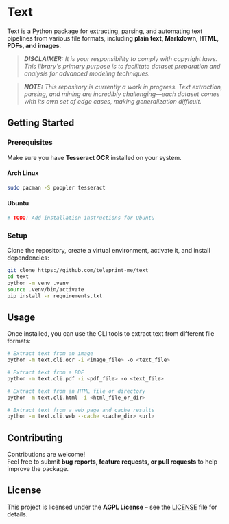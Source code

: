 # **Text**

Text is a Python package for extracting, parsing, and automating text pipelines from various file formats, including **plain text, Markdown, HTML, PDFs, and images**.

> _**DISCLAIMER:** It is your responsibility to comply with copyright laws. This library's primary purpose is to facilitate dataset preparation and analysis for advanced modeling techniques._

> _**NOTE:** This repository is currently a work in progress. Text extraction, parsing, and mining are incredibly challenging—each dataset comes with its own set of edge cases, making generalization difficult._

## **Getting Started**

### **Prerequisites**

Make sure you have **Tesseract OCR** installed on your system.

#### **Arch Linux**
```sh
sudo pacman -S poppler tesseract
```

#### **Ubuntu**
```sh
# TODO: Add installation instructions for Ubuntu
```

### **Setup**
Clone the repository, create a virtual environment, activate it, and install dependencies:

```sh
git clone https://github.com/teleprint-me/text
cd text
python -m venv .venv
source .venv/bin/activate
pip install -r requirements.txt
```

## **Usage**
Once installed, you can use the CLI tools to extract text from different file formats:

```sh
# Extract text from an image
python -m text.cli.ocr -i <image_file> -o <text_file>

# Extract text from a PDF
python -m text.cli.pdf -i <pdf_file> -o <text_file>

# Extract text from an HTML file or directory
python -m text.cli.html -i <html_file_or_dir>

# Extract text from a web page and cache results
python -m text.cli.web --cache <cache_dir> <url>
```

## **Contributing**
Contributions are welcome!  
Feel free to submit **bug reports, feature requests, or pull requests** to help improve the package.

## **License**
This project is licensed under the **AGPL License** – see the [LICENSE](LICENSE) file for details.
